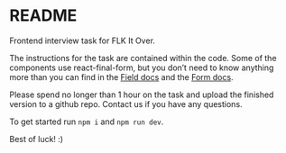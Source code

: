# README #

Frontend interview task for FLK It Over.

The instructions for the task are contained within the code. Some of the components use react-final-form, but you don’t need to know anything more than you can find in the [Field docs](https://final-form.org/docs/react-final-form/api/Field) and the [Form docs](https://final-form.org/docs/react-final-form/api/Form).

Please spend no longer than 1 hour on the task and upload the finished version to a github repo. Contact us if you have any questions. 

To get started run `npm i` and `npm run dev`.

Best of luck! :)